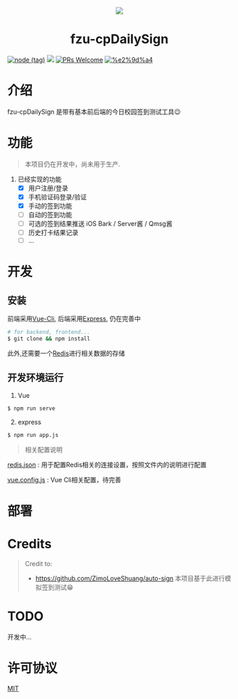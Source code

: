 <p align="center"><img src="https://user-images.githubusercontent.com/17078589/92328392-069c8080-f093-11ea-82f5-445dad02c1bb.png"/></p>
<h1 align="center">fzu-cpDailySign</h1>

[![node (tag)](https://img.shields.io/node/v/egg.svg?style=flat-square)](https://nodejs.org) [![](https://img.shields.io/badge/license-MIT-green.svg?style=flat-square)](https://github.com/windowsair/fzu-cpDailySign/LICENSE) [![PRs Welcome](https://img.shields.io/badge/PRs-welcome-blue.svg?style=flat-square)](https://github.com/windowsair/fzu-cpDailySign/pulls) [![%e2%9d%a4](https://img.shields.io/badge/made%20with-%e2%9d%a4-ff69b4.svg?style=flat-square)](https://github.com/windowsair/fzu-cpDailySign)

# 介绍
fzu-cpDailySign 是带有基本前后端的今日校园签到测试工具:wink:

# 功能

> 本项目仍在开发中，尚未用于生产.

1. 已经实现的功能
    - [x] 用户注册/登录
    - [x] 手机验证码登录/验证
    - [x] 手动的签到功能
    - [ ] 自动的签到功能
    - [ ] 可选的签到结果推送 iOS Bark / Server酱 / Qmsg酱
    - [ ] 历史打卡结果记录
    - [ ] ...
    
# 开发

## 安装

前端采用[Vue-Cli](https://cli.vuejs.org), 后端采用[Express](https://expressjs.com), 仍在完善中

```bash
# for backend, frontend...
$ git clone && npm install
```

此外,还需要一个[Redis](https://redis.io)进行相关数据的存储

## 开发环境运行


1. Vue

```bash
$ npm run serve
```

2. express

```bash
$ npm run app.js
```

> 相关配置说明

[redis.json](backend/config/redis.json) : 用于配置Redis相关的连接设置，按照文件内的说明进行配置

[vue.config.js](frontend/vue.config.js) : Vue Cli相关配置，待完善


# 部署



# Credits

> Credit to: 
> - https://github.com/ZimoLoveShuang/auto-sign 本项目基于此进行模拟签到测试:grin:


# TODO

开发中...

# 许可协议

[MIT](https://github.com/windowsair/fzu-cpDailySign/blob/master/LICENSE)
